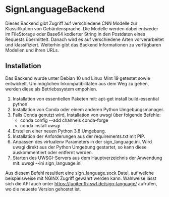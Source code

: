 # SignLanguageBackend
Dieses Backend gibt Zugriff auf verschiedene CNN Modelle zur Klassifikation
von Gebärdensprache. Die Modelle werden dabei entweder im FileStorage oder 
Base64 kodierter String in den Postdaten eines Requests übermittelt. Danach
wird es auf verschiedene Arten vorverarbeitet und klassifiziert. Weiterhin gibt 
das Backend Informationen zu verfügbaren Modellen und ihren URLs.
## Installation
Das Backend wurde unter Debian 10 und Linux Mint 19 getestet sowie entwickelt. 
Um möglichen Inkompatibilitäten aus dem Weg zu gehen, werden diese als Betriebssystem
empohlen.
1. Installation von essentiellen Paketen mit: apt-get install build-essential python
2. Installation von Conda oder einem anderen Python Umgebungsmanager.
3. Falls Conda genutzt wird, Installation von uwsgi über folgende Befehle: 
    - conda config --add channels conda-forge
    - conda install uwsgi 
4. Erstellen einer neuen Python 3.8 Umgebung.
5. Installation der Anforderungen aus der requirements.txt mit PIP.
6. Anpassen des virtualenv Parameters in der sign_language.ini. Wird uwsgi direkt aus der Python Umgebung
   gestartet, so kann diese auskommentiert oder entfernt werden.
7. Starten des UWSGI-Servers aus dem Hauptverzeichnis der Anwendung mit: uwsgi --ini sign_language.ini

Aus diesem Befehl resultiert eine sign_language.sock Datei, auf welche beispielsweise mit NGINX Zugriff 
gewährt werden kann. Wahlweise lässt sich die API auch unter https://jupiter.fh-swf.de/sign-language/ aufrufen, 
wo die neueste Version gehostet ist.
